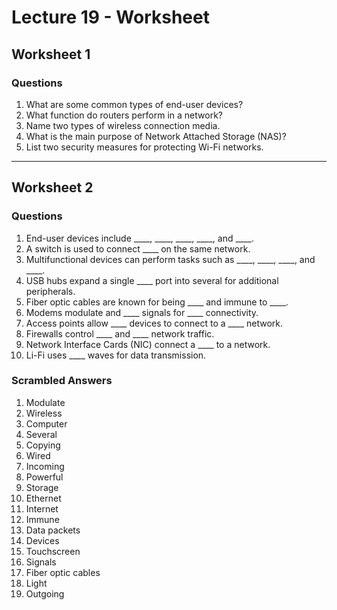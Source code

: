 # Lecture 19 - Worksheet

## Worksheet 1

### Questions

1. What are some common types of end-user devices?
2. What function do routers perform in a network?
3. Name two types of wireless connection media.
4. What is the main purpose of Network Attached Storage (NAS)?
5. List two security measures for protecting Wi-Fi networks.

---

## Worksheet 2

### Questions

1. End-user devices include ____, ____, ____, ____, and ____.
2. A switch is used to connect ____ on the same network.
3. Multifunctional devices can perform tasks such as ____, ____, ____, and ____.
4. USB hubs expand a single ____ port into several for additional peripherals.
5. Fiber optic cables are known for being ____ and immune to ____.
6. Modems modulate and ____ signals for ____ connectivity.
7. Access points allow ____ devices to connect to a ____ network.
8. Firewalls control ____ and ____ network traffic.
9. Network Interface Cards (NIC) connect a ____ to a network.
10. Li-Fi uses ____ waves for data transmission.

### Scrambled Answers

1. Modulate
2. Wireless
3. Computer
4. Several
5. Copying
6. Wired
7. Incoming
8. Powerful
9. Storage
10. Ethernet
11. Internet
12. Immune
13. Data packets
14. Devices
15. Touchscreen
16. Signals
17. Fiber optic cables
18. Light
19. Outgoing

